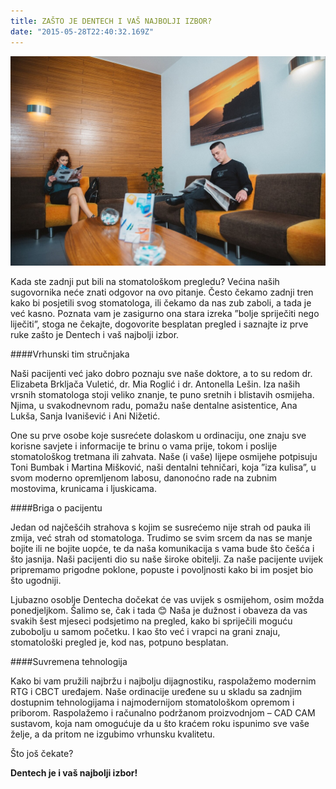 ```yaml
---
title: ZAŠTO JE DENTECH I VAŠ NAJBOLJI IZBOR?
date: "2015-05-28T22:40:32.169Z"
---
```

![ ](./post14.jpg)

Kada ste zadnji put bili na stomatološkom pregledu? Većina naših sugovornika neće znati odgovor na ovo pitanje. Često čekamo zadnji tren kako bi posjetili svog stomatologa, ili čekamo da nas zub zaboli, a tada je već kasno. Poznata vam je zasigurno ona stara izreka ”bolje spriječiti nego liječiti”, stoga ne čekajte, dogovorite besplatan pregled i saznajte iz prve ruke zašto je Dentech i vaš najbolji izbor.

####Vrhunski tim stručnjaka

Naši pacijenti već jako dobro poznaju sve naše doktore, a to su redom dr. Elizabeta Brkljača Vuletić, dr. Mia Roglić i dr. Antonella Lešin. Iza naših vrsnih stomatologa stoji veliko znanje, te puno sretnih i blistavih osmijeha. Njima, u svakodnevnom radu, pomažu naše dentalne asistentice, Ana Lukša, Sanja Ivanišević i Ani Nižetić.

One su prve osobe koje susrećete dolaskom u ordinaciju, one znaju sve korisne savjete i informacije te brinu o vama prije, tokom i poslije stomatološkog tretmana ili zahvata. Naše (i vaše) lijepe osmijehe potpisuju Toni Bumbak i Martina Mišković, naši dentalni tehničari, koja ”iza kulisa”, u svom moderno opremljenom labosu, danonoćno rade na zubnim mostovima, krunicama i ljuskicama.

####Briga o pacijentu

Jedan od najčešćih strahova s kojim se susrećemo nije strah od pauka ili zmija, već strah od stomatologa. Trudimo se svim srcem da nas se manje bojite ili ne bojite uopće, te da naša komunikacija s vama bude što češća i što jasnija. Naši pacijenti dio su naše široke obitelji. Za naše pacijente uvijek pripremamo prigodne poklone, popuste i povoljnosti kako bi im posjet bio što ugodniji.

Ljubazno osoblje Dentecha dočekat će vas uvijek s osmijehom, osim možda ponedjeljkom. Šalimo se, čak i tada 😊 Naša je dužnost i obaveza da vas svakih šest mjeseci podsjetimo na pregled, kako bi spriječili moguću zubobolju u samom početku. I kao što već i vrapci na grani znaju, stomatološki pregled je, kod nas, potpuno besplatan.

####Suvremena tehnologija

Kako bi vam pružili najbržu i najbolju dijagnostiku, raspolažemo modernim RTG i CBCT uređajem. Naše ordinacije uređene su u skladu sa zadnjim dostupnim tehnologijama i najmodernijom stomatološkom opremom i priborom. Raspolažemo i računalno podržanom proizvodnjom – CAD CAM sustavom, koja nam omogućuje da u što kraćem roku ispunimo sve vaše želje, a da pritom ne izgubimo vrhunsku kvalitetu.

Što još čekate?

**Dentech je i vaš najbolji izbor!**